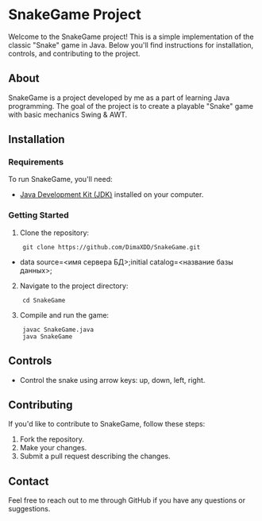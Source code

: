# SnakeGame Project
Welcome to the SnakeGame project! This is a simple implementation of the classic "Snake" game in Java. Below you'll find instructions for installation, controls, and contributing to the project.
## About
SnakeGame is a project developed by me as a part of learning Java programming. The goal of the project is to create a playable "Snake" game with basic mechanics Swing & AWT.
## Installation
### Requirements
To run SnakeGame, you'll need:
- [Java Development Kit (JDK)](https://www.oracle.com/java/technologies/javase-downloads.html) installed on your computer.
### Getting Started
 1. Clone the repository:
```Git
	git clone https://github.com/DimaXDD/SnakeGame.git
```
* data source=<имя сервера БД>;initial catalog=<название базы данных>;<br>
 2. Navigate to the project directory:
```Git
	cd SnakeGame
```
 3. Compile and run the game:
```Git
	javac SnakeGame.java
	java SnakeGame
```
## Controls
- Control the snake using arrow keys: up, down, left, right.

## Contributing
If you'd like to contribute to SnakeGame, follow these steps:

1. Fork the repository.
2. Make your changes.
3. Submit a pull request describing the changes.

## Contact
Feel free to reach out to me through GitHub if you have any questions or suggestions.
